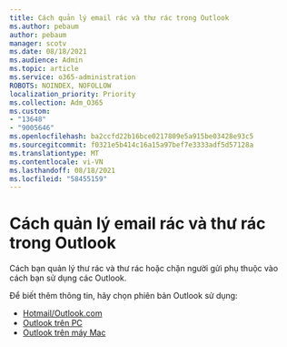 ```yaml
---
title: Cách quản lý email rác và thư rác trong Outlook
ms.author: pebaum
author: pebaum
manager: scotv
ms.date: 08/18/2021
ms.audience: Admin
ms.topic: article
ms.service: o365-administration
ROBOTS: NOINDEX, NOFOLLOW
localization_priority: Priority
ms.collection: Adm_O365
ms.custom:
- "13648"
- "9005646"
ms.openlocfilehash: ba2ccfd22b16bce0217809e5a915be03428e93c5
ms.sourcegitcommit: f0321e5b414c16a15a97bef7e3333adf5d57128a
ms.translationtype: MT
ms.contentlocale: vi-VN
ms.lasthandoff: 08/18/2021
ms.locfileid: "58455159"
---
```

# <a name="how-to-manage-junk-and-spam-email-in-outlook"></a>Cách quản lý email rác và thư rác trong Outlook

Cách bạn quản lý thư rác và thư rác hoặc chặn người gửi phụ thuộc vào cách bạn sử dụng các Outlook.

Để biết thêm thông tin, hãy chọn phiên bản Outlook sử dụng:

- [Hotmail/Outlook.com](https://support.microsoft.com/%7Blang-locale%7D/home/expcontact?linkquery=Spam%2C%20junk%20%26%20phishing%20in%20Outlook.com)
- [Outlook trên PC](https://support.microsoft.com/en-US/home/expcontact?linkquery=Spam%2C%20junk%20%26%20phishing%20in%20Outlook%20desktop)
- [Outlook trên máy Mac](https://support.microsoft.com/%7Blang-locale%7D/home/expcontact?linkquery=Block%20or%20unblock%20a%20sender%20-%20Outlook%20for%20Mac)

